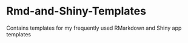 # Rmd-and-Shiny-Templates
Contains templates for my frequently used RMarkdown and Shiny app templates

